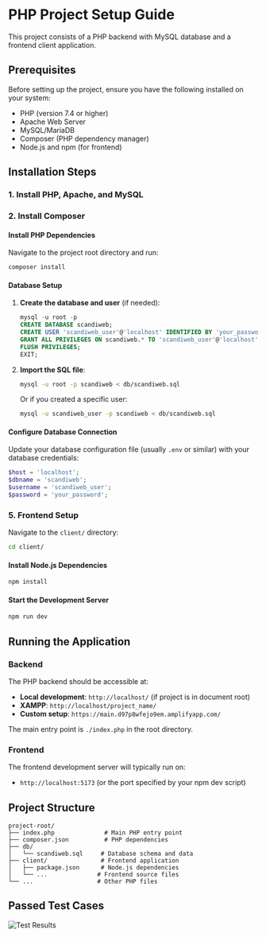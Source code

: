 # PHP Project Setup Guide

This project consists of a PHP backend with MySQL database and a frontend client application.

## Prerequisites

Before setting up the project, ensure you have the following installed on your system:

- PHP (version 7.4 or higher)
- Apache Web Server
- MySQL/MariaDB
- Composer (PHP dependency manager)
- Node.js and npm (for frontend)

## Installation Steps

### 1. Install PHP, Apache, and MySQL

### 2. Install Composer

#### Install PHP Dependencies

Navigate to the project root directory and run:

```bash
composer install
```

#### Database Setup

1. **Create the database and user** (if needed):

   ```sql
   mysql -u root -p
   CREATE DATABASE scandiweb;
   CREATE USER 'scandiweb_user'@'localhost' IDENTIFIED BY 'your_password';
   GRANT ALL PRIVILEGES ON scandiweb.* TO 'scandiweb_user'@'localhost';
   FLUSH PRIVILEGES;
   EXIT;
   ```

2. **Import the SQL file**:

   ```bash
   mysql -u root -p scandiweb < db/scandiweb.sql
   ```

   Or if you created a specific user:

   ```bash
   mysql -u scandiweb_user -p scandiweb < db/scandiweb.sql
   ```

#### Configure Database Connection

Update your database configuration file (usually `.env` or similar) with your database credentials:

```php
$host = 'localhost';
$dbname = 'scandiweb';
$username = 'scandiweb_user';
$password = 'your_password';
```

### 5. Frontend Setup

Navigate to the `client/` directory:

```bash
cd client/
```

#### Install Node.js Dependencies

```bash
npm install
```

#### Start the Development Server

```bash
npm run dev
```

## Running the Application

### Backend

The PHP backend should be accessible at:

- **Local development**: `http://localhost/` (if project is in document root)
- **XAMPP**: `http://localhost/project_name/`
- **Custom setup**: `https://main.d97p8wfejo9em.amplifyapp.com/`

The main entry point is `./index.php` in the root directory.

### Frontend

The frontend development server will typically run on:

- `http://localhost:5173` (or the port specified by your npm dev script)

## Project Structure

```
project-root/
├── index.php              # Main PHP entry point
├── composer.json          # PHP dependencies
├── db/
│   └── scandiweb.sql     # Database schema and data
├── client/               # Frontend application
│   ├── package.json      # Node.js dependencies
│   └── ...              # Frontend source files
└── ...                  # Other PHP files
```

## Passed Test Cases

![Test Results](https://ibb.co/GfYTfBwc)
